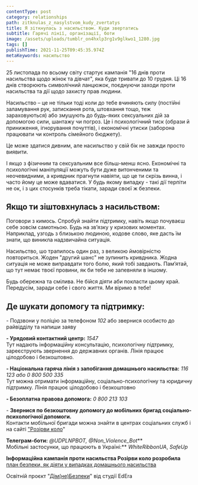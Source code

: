 ```yaml
---
contentType: post
category: relationships
path: zitknulas_z_nasylstvom_kudy_zvertatys
title: Я зіткнулась з насильством. Куди звертатись
subtitle: Гарячі лінії, організації, боти
image: /assets/uploads/tumblr_on4hxlp3rg1v9glkwo1_1280.jpg
tags: []
publishTime: 2021-11-25T09:45:35.974Z
metaKeywords: насильство
---
```

<!--StartFragment-->

25 листопада по всьому світу стартує кампанія "16 днів проти насильства щодо жінок та дівчат", яка буде тривати до 10 грудня. Ці 16 днів створюють символічний ланцюжок, поєднуючи заходи проти насильства та дії щодо захисту прав людини. 

Насильство – це не тільки тоді коли до тебе вчиняють силу (постійні заламування рук, затискання рота, штовхання тощо, теж зараховуються) або змушують до будь-яких сексуальних дій за допомогою сили, шантажу чи погроз. Це і психологічний тиск (образи й приниження, ігнорування почуттів), і економічні утиски (заборона працювати чи контроль сімейного бюджету).

Це може здатися дивним, але насильство у свій бік не завжди просто виявити.

І якщо з фізичним та сексуальним все більш-менш ясно. Економічні та психологічні маніпуляції можуть бути дуже витонченими та неочевидними, а кривдник прагнути навіяти, що це ти скрізь винна, і часто йому це може вдаватися. У будь якому випадку - такі дії терпіти не ок, і з цих стосунків треба тікати, заради своєї ж безпеки.

## Якщо ти зіштовхнулась з насильством:

Поговори з кимось. Спробуй знайти підтримку, навіть якщо почуваєш себе зовсім самотньою. Будь на зв’язку у кризових моментах. Наприклад, узгодь з близькою людиною, кодове слово, яке дасть їм знати, що виникла надзвичайна ситуація.

Насильство, шо трапилось один раз, з великою ймовірністю повториться. Жоден "другий шанс" не зупинить кривдника. Жодна ситуація не може виправдати того болю, який тобі завдають. Пам’ятай, що тут немає твоєї провини, як би тебе не запевняли в іншому.

Будь обережна та смілива. Не бійся діяти аби покласти цьому край. Передусім, заради себе і свого життя. Ми віримо в тебе!

## Де шукати допомогу та підтримку:

\- Подзвони у поліцію за телефоном *102* або звернися особисто до райвідділу та напиши заяву

**\- Урядовий контактний центр:** *1547* \
Тут надають інформаційну консультацію, психологічну підтримку, зареєструють звернення до державних органів. Лінія працює цілодобово і безкоштовно.

**\- Національна гаряча лінія з запобігання домашнього насильства:** *116 123 або 0 800 500 335*\
Тут можна отримати інформаційну, соціально-психологічну та юридичну підтримку. Лінія працює цілодобово і безкоштовно

**\- Безоплатна правова допомога:** *0 800 213 103*

*\-* **Звернися по безкоштовну допомогу до мобільних бригад соціально-психологічної допомоги.** \
Контакти мобільної бригади можна знайти в центрах соціальних служб і на сайті ["Розірви коло](http://rozirvykolo.org/)"

**Телеграм-боти:** *@UDPLNPBOT, @Non_Violence_Bot***\
Мобільні застосунки, що працюють в Україні:** *WhiteRibbonUA*, *SafeUp*

**Інформаційна кампанія проти насильства Розірви коло розробила** [план безпеки, як діяти у випадках домашнього насильства](https://rozirvykolo.org/osobistij-plan-bezpeki/)

Освітній проєкт "[Дім(не)Безпеки](https://nonviolence.ed-era.com/)" від студії EdEra

<!--EndFragment-->